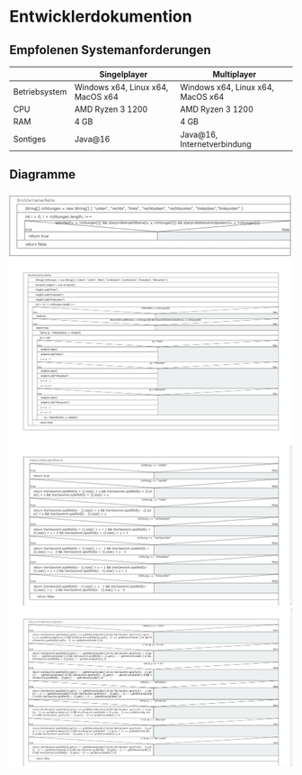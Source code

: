# Entwicklerdokumention

## Empfolenen Systemanforderungen

|               | Singelplayer                      | Multiplayer                       |
| ------------- | --------------------------------- | --------------------------------- |
| Betriebsystem | Windows x64, Linux x64, MacOS x64 | Windows x64, Linux x64, MacOS x64 |
| CPU           | AMD Ryzen 3 1200                  | AMD Ryzen 3 1200                  |
| RAM           | 4 GB                              | 4 GB                              |
| Sontiges      | Java@16                           | Java@16, Internetverbindung       |


##  Diagramme


![img.png](dokumentation_bilder/SindVierineinerReihe.jpg)
![img.png](dokumentation_bilder/SindVierInEinerReihe2.png)
![img.png](dokumentation_bilder/SindVierInEinerReihe3.png)
![img.png](dokumentation_bilder/SindVierineinerReihe1.jpg)
